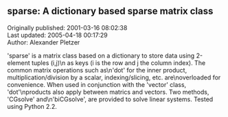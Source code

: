 ## sparse: A dictionary based sparse matrix class  
Originally published: 2001-03-16 08:02:38  
Last updated: 2005-04-18 00:17:29  
Author: Alexander Pletzer  
  
'sparse' is a matrix class based on a dictionary to store data using 2-element tuples (i,j)\n as keys (i is the row and j the column index). The common matrix operations such as\n'dot' for the inner product, multiplication/division by a scalar, indexing/slicing, etc. are\noverloaded for convenience. When used in conjunction with the 'vector' class, 'dot'\nproducts also apply between matrics and vectors. Two methods, 'CGsolve' and\n'biCGsolve', are provided to solve linear systems. Tested using Python 2.2.